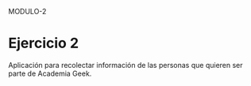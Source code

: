 MODULO-2

# Ejercicio 2

Aplicación para recolectar información de las personas que quieren ser parte de Academia Geek.





